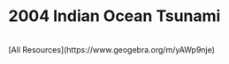 # 2004 Indian Ocean Tsunami
<br>
[All Resources](https://www.geogebra.org/m/yAWp9nje)

[arbitrary case-insensitive reference text]: https://www.mozilla.org
